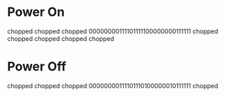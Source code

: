 # Power On
chopped
chopped
chopped
00000000111101111100000000111111
chopped
chopped
chopped
chopped
chopped

# Power Off
chopped
chopped
chopped
00000000111101110100000010111111
chopped
